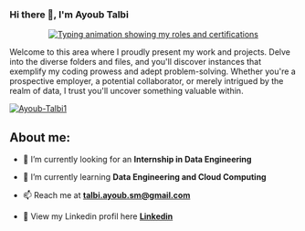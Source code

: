 ### Hi there 👋, I'm Ayoub Talbi

<p align="center">
  <a href="https://github.com/DenverCoder1/readme-typing-svg">
    <img src="https://readme-typing-svg.herokuapp.com?lines=⚙️+Data+Engineering+Student+⚙️;💻+Big+Data+Enthusiast+💻;📊+Data+Science+Student+📊;&center=true&width=500&height=50" alt="Typing animation showing my roles and certifications">
  </a>
</p>
<p>Welcome to this area where I proudly present my work and projects. Delve into the diverse folders and files, and you'll discover instances that exemplify my coding prowess and adept problem-solving. Whether you're a prospective employer, a potential collaborator, or merely intrigued by the realm of data, I trust you'll uncover something valuable within.</p>

<p align="left"> <a href="https://github.com/ryo-ma/github-profile-trophy"><img src="https://github-profile-trophy.vercel.app/?username=Ayoub-Talbi1"alt="Ayoub-Talbi1" /></a> </p>

## About me:

- 🔭 I’m currently looking for an **Internship in Data Engineering** 

- 🌱 I’m currently learning **Data Engineering and Cloud Computing** 

- 📫 Reach me at **talbi.ayoub.sm@gmail.com**

- 📄 View my Linkedin profil here **[Linkedin ](https://www.linkedin.com/in/ayoub-talbi1/)**
